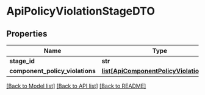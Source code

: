 # ApiPolicyViolationStageDTO

## Properties
Name | Type | Description | Notes
------------ | ------------- | ------------- | -------------
**stage_id** | **str** |  | [optional] 
**component_policy_violations** | [**list[ApiComponentPolicyViolationDTO]**](ApiComponentPolicyViolationDTO.md) |  | [optional] 

[[Back to Model list]](../README.md#documentation-for-models) [[Back to API list]](../README.md#documentation-for-api-endpoints) [[Back to README]](../README.md)

